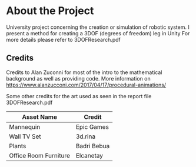 # About the Project
University project concerning the creation or simulation of robotic system. I present a method for creating a 3DOF (degrees of freedom) leg in Unity
For more details please refer to 3DOFResearch.pdf

## Credits

Credits to Alan Zuconni for most of the intro to the mathematical background as well as providing code. More information on https://www.alanzucconi.com/2017/04/17/procedural-animations/

Some other credits for the art used as seen in the report file 3DOFResearch.pdf

| Asset Name | Credit |
| ------ | ------ |
| Mannequin | Epic Games |
| Wall TV Set | 3d.rina |
| Plants | Badri Bebua |
| Office Room Furniture | Elcanetay |
